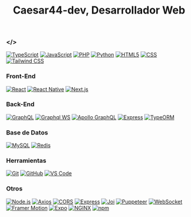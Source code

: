 <h1 align="center">Caesar44-dev, Desarrollador Web</h1>
<br>

### </>
[![TypeScript](https://img.shields.io/badge/TypeScript-000000?style=for-the-badge&logo=typescript&logoColor=white)](#)
[![JavaScript](https://img.shields.io/badge/JavaScript-000000?style=for-the-badge&logo=javascript&logoColor=white)](#)
[![PHP](https://img.shields.io/badge/PHP-000000?style=for-the-badge&logo=php&logoColor=white)](#)
[![Python](https://img.shields.io/badge/Python-000000?style=for-the-badge&logo=python&logoColor=white)](#)
[![HTML5](https://img.shields.io/badge/HTML5-000000?style=for-the-badge&logo=html5&logoColor=white)](#)
[![CSS](https://img.shields.io/badge/CSS-000000?style=for-the-badge&logo=css3&logoColor=white)](#)
[![Tailwind CSS](https://img.shields.io/badge/Tailwind%20CSS-000000?style=for-the-badge&logo=tailwindcss&logoColor=white)](#)

### Front-End
[![React](https://img.shields.io/badge/React-000000?style=for-the-badge&logo=react&logoColor=white)](#)
[![React Native](https://img.shields.io/badge/React%20Native-000000?style=for-the-badge&logo=react&logoColor=white)](#)
[![Next.js](https://img.shields.io/badge/Next.js-000000?style=for-the-badge&logo=nextdotjs&logoColor=white)](#)

### Back-End
[![GraphQL](https://img.shields.io/badge/GraphQL-000000?style=for-the-badge&logo=graphql&logoColor=white)](#)
[![Graphql WS](https://img.shields.io/badge/graphql--ws-000000?style=for-the-badge&logo=graphql&logoColor=white)](#)
[![Apollo GraphQL](https://img.shields.io/badge/Apollo%20GraphQL-000000?style=for-the-badge&logo=apollographql&logoColor=white)](#)
[![Express](https://img.shields.io/badge/Express-000000?style=for-the-badge&logo=express&logoColor=white)](#)
[![TypeORM](https://img.shields.io/badge/TypeORM-000000?style=for-the-badge&logoColor=white)](#)

### Base de Datos
[![MySQL](https://img.shields.io/badge/MySQL-000000?style=for-the-badge&logo=mysql&logoColor=white)](#)
[![Redis](https://img.shields.io/badge/Redis-000000?style=for-the-badge&logo=redis&logoColor=white)](#)

### Herramientas
[![Git](https://img.shields.io/badge/Git-000000?style=for-the-badge&logo=git&logoColor=white)](#)
[![GitHub](https://img.shields.io/badge/GitHub-000000?style=for-the-badge&logo=github&logoColor=white)](#)
[![VS Code](https://img.shields.io/badge/VS%20Code-000000?style=for-the-badge&logo=visualstudiocode&logoColor=white)](#)

### Otros
[![Node.js](https://img.shields.io/badge/Node.js-000000?style=for-the-badge&logo=node.js&logoColor=white)](#)
[![Axios](https://img.shields.io/badge/Axios-000000?style=for-the-badge&logo=axios&logoColor=white)](#)
[![CORS](https://img.shields.io/badge/CORS-000000?style=for-the-badge&logoColor=white)](#)
[![Express](https://img.shields.io/badge/Express-000000?style=for-the-badge&logo=express&logoColor=white)](#)
[![Joi](https://img.shields.io/badge/Joi-000000?style=for-the-badge&logoColor=white)](#)
[![Puppeteer](https://img.shields.io/badge/Puppeteer-000000?style=for-the-badge&logo=puppeteer&logoColor=white)](#)
[![WebSocket](https://img.shields.io/badge/WebSocket-000000?style=for-the-badge&logo=websocket&logoColor=white)](#)
[![Framer Motion](https://img.shields.io/badge/Framer%20Motion-000000?style=for-the-badge&logo=framer&logoColor=white)](#)
[![Expo](https://img.shields.io/badge/Expo-000000?style=for-the-badge&logo=expo&logoColor=white)](#)
[![NGINX](https://img.shields.io/badge/NGINX-000000?style=for-the-badge&logo=nginx&logoColor=white)](#)
[![npm](https://img.shields.io/badge/npm-000000?style=for-the-badge&logo=npm&logoColor=white)](#)
